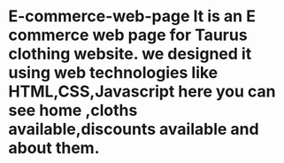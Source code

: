 # E-commerce-web-page It is an E commerce web page for Taurus clothing website. we designed it using web technologies like HTML,CSS,Javascript here you can see home ,cloths available,discounts available and about them. 
